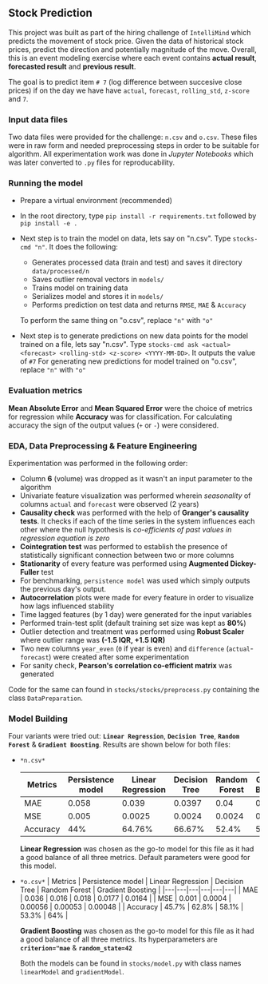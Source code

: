 ## Stock Prediction

This project was built as part of the hiring challenge of `IntelliMind` which predicts the movement of stock price.
Given the data of historical stock prices, predict the direction and potentially magnitude of the move. Overall, this
is an event modeling exercise where each event contains **actual result**, **forecasted result** and **previous result**.

The goal is to predict item `# 7` (log difference between succesive close prices) if on the day we have have `actual`,
`forecast`, `rolling_std`, `z-score` and `7`.


### Input data files

Two data files were provided for the challenge: `n.csv` and `o.csv`. These files were in raw form and needed preprocessing 
steps in order to be suitable for algorithm. All experimentation work was done in *Jupyter Notebooks* which was later
converted to `.py` files for reproducability. 


### Running the model

- Prepare a virtual environment (recommended)
- In the root directory, type `pip install -r requirements.txt` followed by `pip install -e .`
- Next step is to train the model on data, lets say on "n.csv". Type `stocks-cmd "n"`. It does the following:
  - Generates processed data (train and test) and saves it directory `data/processed/n`
  - Saves outlier removal vectors in `models/`
  - Trains model on training data
  - Serializes model and stores it in `models/`
  - Performs prediction on test data and returns `RMSE`, `MAE` & `Accuracy`
  
  To perform the same thing on "o.csv", replace `"n"` with `"o"`
- Next step is to generate predictions on new data points for the model trained on a file, lets say "n.csv". 
Type `stocks-cmd ask <actual> <forecast> <rolling-std> <z-score> <YYYY-MM-DD>`. It outputs the value of `#7`
For generating new predictions for model trained on "o.csv", replace `"n"` with `"o"`


### Evaluation metrics

**Mean Absolute Error** and **Mean Squared Error** were the choice of metrics for regression while **Accuracy** was for
classification. For calculating accuracy the sign of the output values (`+` or `-`) were considered.



### EDA, Data Preprocessing & Feature Engineering

Experimentation was performed in the following order:

- Column **6** (volume) was dropped as it wasn't an input parameter to the algorithm
- Univariate feature visualization was performed wherein *seasonality* of columns `actual` and `forecast` were observed (2 years)
- **Causality check** was performed with the help of **Granger's causality tests**. It checks if each of the time series 
in the system influences each other where the null hypothesis is *co-efficients of past values in regression equation is zero*
- **Cointegration test** was performed to establish the presence of statistically significant connection between two or 
more columns
- **Stationarity** of every feature was performed using **Augmented Dickey-Fuller** test
- For benchmarking, `persistence model` was used which simply outputs the previous day's output.
- **Autocorrelation** plots were made for every feature in order to visualize how lags influenced stability
- Time lagged features (by 1 day) were generated for the input variables
- Performed train-test split (default training set size was kept as **80%**)
- Outlier detection and treatment was performed using **Robust Scaler** where outlier range was **(-1.5 IQR, +1.5 IQR)**
- Two new columns `year_even` (`0` if year is even) and `difference` (`actual`-`forecast`) were created after
some experimentation
- For sanity check, **Pearson's correlation co-efficient matrix** was generated

Code for the same can found in `stocks/stocks/preprocess.py` containing the class `DataPreparation`.


### Model Building

Four variants were tried out: **`Linear Regression`**, **`Decision Tree`**, **`Random Forest`** & **`Gradient Boosting`**. 
Results are shown below for both files:

- `*n.csv*`

  | Metrics | Persistence model | Linear Regression | Decision Tree | Random Forest | Gradient Boosting |
  |---|---|---|---|---|---| 
  | MAE | 0.058 | 0.039 | 0.0397 | 0.04 | 0.0375 | 
  | MSE |  0.005 | 0.0025 | 0.0024 | 0.0024 | 0.0022 |
  | Accuracy |  44% | 64.76% | 66.67% | 52.4% | 55.2% |
  
  **Linear Regression** was chosen as the go-to model for this file as it had a good balance of all three metrics. Default
  parameters were good for this model.

- `*o.csv*`
  | Metrics | Persistence model | Linear Regression | Decision Tree | Random Forest | Gradient Boosting |
  |---|---|---|---|---|---| 
  | MAE | 0.036 | 0.016 | 0.018 | 0.0177 | 0.0164 | 
  | MSE |  0.001 | 0.0004 | 0.00056 | 0.00053 | 0.00048 |
  | Accuracy |  45.7% | 62.8% | 58.1% | 53.3% | 64% |
  
  **Gradient Boosting** was chosen as the go-to model for this file as it had a good balance of all three metrics. Its 
  hyperparameters are **`criterion="mae`** & **`random_state=42`**
  
  Both the models can be found in `stocks/model.py` with class names `linearModel` and `gradientModel`.
  
  
  
  
  






